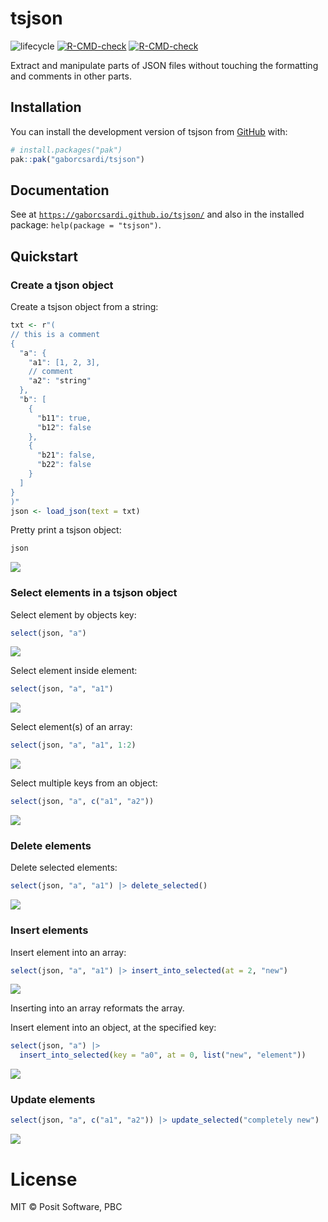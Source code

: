
<!-- README.md is generated from README.Rmd. Please edit that file -->

# tsjson

<!-- badges: start -->

![lifecycle](https://lifecycle.r-lib.org/articles/figures/lifecycle-experimental.svg)
[![R-CMD-check](https://github.com/gaborcsardi/tsjson/actions/workflows/R-CMD-check.yaml/badge.svg)](https://github.com/gaborcsardi/tsjson/actions/workflows/R-CMD-check.yaml)
[![R-CMD-check](https://github.com/gaborcsardi/tsjson/actions/workflows/R-CMD-check.yaml/badge.svg)](https://github.com/gaborcsardi/tsjson/actions/workflows/R-CMD-check.yaml)
<!-- badges: end -->

Extract and manipulate parts of JSON files without touching the
formatting and comments in other parts.

## Installation

You can install the development version of tsjson from
[GitHub](https://github.com/) with:

``` r
# install.packages("pak")
pak::pak("gaborcsardi/tsjson")
```

## Documentation

See at
[`https://gaborcsardi.github.io/tsjson/`](https://gaborcsardi.github.io/tsjson/reference/index.html/)
and also in the installed package: `help(package = "tsjson")`.

## Quickstart

### Create a tjson object

Create a tsjson object from a string:

``` r
txt <- r"(
// this is a comment
{
  "a": {
    "a1": [1, 2, 3],
    // comment
    "a2": "string"
  },
  "b": [
    {
      "b11": true,
      "b12": false
    },
    {
      "b21": false,
      "b22": false
    }
  ]
}
)"
json <- load_json(text = txt)
```

Pretty print a tsjson object:

``` r
json
```

<picture>
<source media="(prefers-color-scheme: dark)" srcset="/Users/gaborcsardi/works/tsjson/man/figures/print-json-dark.svg">
<img src="/Users/gaborcsardi/works/tsjson/man/figures/print-json.svg" />
</picture>

### Select elements in a tsjson object

Select element by objects key:

``` r
select(json, "a")
```

<picture>
<source media="(prefers-color-scheme: dark)" srcset="/Users/gaborcsardi/works/tsjson/man/figures/select-key-dark.svg">
<img src="/Users/gaborcsardi/works/tsjson/man/figures/select-key.svg" />
</picture>

Select element inside element:

``` r
select(json, "a", "a1")
```

<picture>
<source media="(prefers-color-scheme: dark)" srcset="/Users/gaborcsardi/works/tsjson/man/figures/select-select-dark.svg">
<img src="/Users/gaborcsardi/works/tsjson/man/figures/select-select.svg" />
</picture>

Select element(s) of an array:

``` r
select(json, "a", "a1", 1:2)
```

<picture>
<source media="(prefers-color-scheme: dark)" srcset="/Users/gaborcsardi/works/tsjson/man/figures/select-array-dark.svg">
<img src="/Users/gaborcsardi/works/tsjson/man/figures/select-array.svg" />
</picture>

Select multiple keys from an object:

``` r
select(json, "a", c("a1", "a2"))
```

<picture>
<source media="(prefers-color-scheme: dark)" srcset="/Users/gaborcsardi/works/tsjson/man/figures/select-multiple-dark.svg">
<img src="/Users/gaborcsardi/works/tsjson/man/figures/select-multiple.svg" />
</picture>

### Delete elements

Delete selected elements:

``` r
select(json, "a", "a1") |> delete_selected()
```

<picture>
<source media="(prefers-color-scheme: dark)" srcset="/Users/gaborcsardi/works/tsjson/man/figures/delete-dark.svg">
<img src="/Users/gaborcsardi/works/tsjson/man/figures/delete.svg" />
</picture>

### Insert elements

Insert element into an array:

``` r
select(json, "a", "a1") |> insert_into_selected(at = 2, "new")
```

<picture>
<source media="(prefers-color-scheme: dark)" srcset="/Users/gaborcsardi/works/tsjson/man/figures/insert-array-dark.svg">
<img src="/Users/gaborcsardi/works/tsjson/man/figures/insert-array.svg" />
</picture>

Inserting into an array reformats the array.

Insert element into an object, at the specified key:

``` r
select(json, "a") |>
  insert_into_selected(key = "a0", at = 0, list("new", "element"))
```

<picture>
<source media="(prefers-color-scheme: dark)" srcset="/Users/gaborcsardi/works/tsjson/man/figures/insert-object-dark.svg">
<img src="/Users/gaborcsardi/works/tsjson/man/figures/insert-object.svg" />
</picture>

### Update elements

``` r
select(json, "a", c("a1", "a2")) |> update_selected("completely new")
```

<picture>
<source media="(prefers-color-scheme: dark)" srcset="/Users/gaborcsardi/works/tsjson/man/figures/update-dark.svg">
<img src="/Users/gaborcsardi/works/tsjson/man/figures/update.svg" />
</picture>

# License

MIT © Posit Software, PBC
